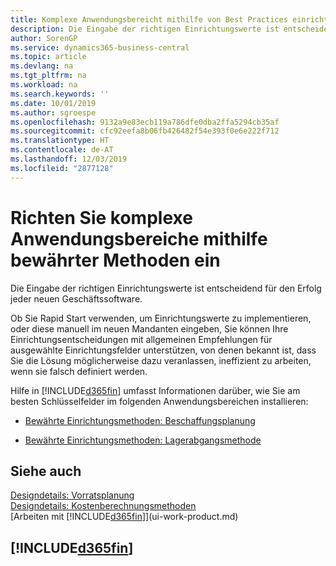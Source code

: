 ```yaml
---
title: Komplexe Anwendungsbereicht mithilfe von Best Practices einrichten | Microsoft Docs
description: Die Eingabe der richtigen Einrichtungswerte ist entscheidend für den Erfolg jeder neuen Geschäftssoftware.
author: SorenGP
ms.service: dynamics365-business-central
ms.topic: article
ms.devlang: na
ms.tgt_pltfrm: na
ms.workload: na
ms.search.keywords: ''
ms.date: 10/01/2019
ms.author: sgroespe
ms.openlocfilehash: 9132a9e83ecb119a786dfe0dba2ffa5294cb35af
ms.sourcegitcommit: cfc92eefa8b06fb426482f54e393f0e6e222f712
ms.translationtype: HT
ms.contentlocale: de-AT
ms.lasthandoff: 12/03/2019
ms.locfileid: "2877128"
---
```

# <a name="set-up-complex-application-areas-using-best-practices"></a>Richten Sie komplexe Anwendungsbereiche mithilfe bewährter Methoden ein
Die Eingabe der richtigen Einrichtungswerte ist entscheidend für den Erfolg jeder neuen Geschäftssoftware.  

 Ob Sie Rapid Start  verwenden, um Einrichtungswerte zu implementieren, oder diese manuell im neuen Mandanten eingeben, Sie können Ihre Einrichtungsentscheidungen mit allgemeinen Empfehlungen für ausgewählte Einrichtungsfelder unterstützen, von denen bekannt ist, dass Sie die Lösung möglicherweise dazu veranlassen, ineffizient zu arbeiten, wenn sie falsch definiert werden.  

 Hilfe in [!INCLUDE[d365fin](includes/d365fin_md.md)] umfasst Informationen darüber, wie Sie am besten Schlüsselfelder im folgenden Anwendungsbereichen installieren:  

-   [Bewährte Einrichtungsmethoden: Beschaffungsplanung](setup-best-practices-supply-planning.md)  

-   [Bewährte Einrichtungsmethoden: Lagerabgangsmethode](setup-best-practices-costing-method.md)  

## <a name="see-also"></a>Siehe auch  
[Designdetails: Vorratsplanung](design-details-supply-planning.md)   
[Designdetails: Kostenberechnungsmethoden](design-details-costing-methods.md)  
[Arbeiten mit [!INCLUDE[d365fin](includes/d365fin_md.md)]](ui-work-product.md)

## [!INCLUDE[d365fin](includes/free_trial_md.md)]  
 
